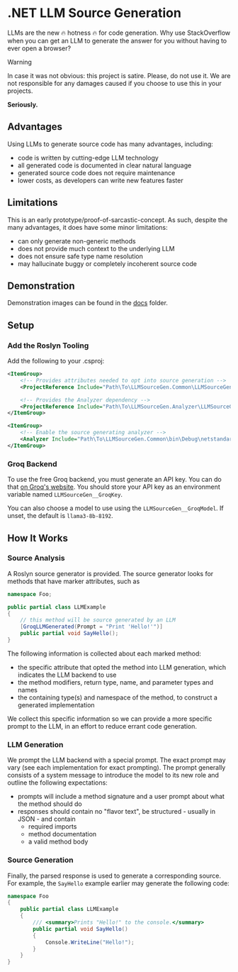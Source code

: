 # .NET LLM Source Generation

LLMs are the new 🔥 hotness 🔥 for code generation. Why use StackOverflow when you can
get an LLM to generate the answer for you without having to ever open a browser?

> [!WARNING]  
> In case it was not obvious: this project is satire. Please, do not use it. We are 
> not responsible for any damages caused if you choose to use this in your projects.
>
> **Seriously.**

## Advantages

Using LLMs to generate source code has many advantages, including:

- code is written by cutting-edge LLM technology
- all generated code is documented in clear natural language
- generated source code does not require maintenance
- lower costs, as developers can write new features faster

## Limitations

This is an early prototype/proof-of-sarcastic-concept. As such, despite the many advantages, it
does have some minor limitations:

- can only generate non-generic methods
- does not provide much context to the underlying LLM
- does not ensure safe type name resolution
- may hallucinate buggy or completely incoherent source code

## Demonstration

Demonstration images can be found in the [docs](/docs) folder.

## Setup

### Add the Roslyn Tooling

Add the following to your .csproj:

```xml
<ItemGroup>
    <!-- Provides attributes needed to opt into source generation -->
    <ProjectReference Include="Path\To\LLMSourceGen.Common\LLMSourceGen.Common.csproj" />

    <!-- Provides the Analyzer dependency -->
    <ProjectReference Include="Path\To\LLMSourceGen.Analyzer\LLMSourceGen.Analyzer.csproj" OutputItemType="Analyzer" ReferenceOutputAssembly="false" />
</ItemGroup>

<ItemGroup>
    <!-- Enable the source generating analyzer -->
    <Analyzer Include="Path\To\LLMSourceGen.Common\bin\Debug\netstandard2.0\LLMSourceGen.Common.dll"></Analyzer>
</ItemGroup>
```

### Groq Backend

To use the free Groq backend, you must generate an API key. You can do that [on Groq's website](https://console.groq.com/keys).
You should store your API key as an environment variable named `LLMSourceGen__GroqKey`. 

You can also choose a model to use using the `LLMSourceGen__GroqModel`. If unset, the default is `llama3-8b-8192`.

## How It Works

### Source Analysis

A Roslyn source generator is provided. The source generator looks for methods that have marker attributes, such as
```cs
namespace Foo;

public partial class LLMExample
{
    // this method will be source generated by an LLM
    [GroqLLMGenerated(Prompt = "Print 'Hello!'")]
    public partial void SayHello();
}
```

The following information is collected about each marked method:

- the specific attribute that opted the method into LLM generation, which indicates the LLM backend to use
- the method modifiers, return type, name, and parameter types and names
- the containing type(s) and namespace of the method, to construct a generated implementation

We collect this specific information so we can provide a more specific prompt to the LLM, in an effort to
reduce errant code generation.

### LLM Generation

We prompt the LLM backend with a special prompt. The exact prompt may vary (see each implementation for exact prompting).
The prompt generally consists of a system message to introduce the model to its new role and outline the following expectations:

- prompts will include a method signature and a user prompt about what the method should do
- responses should contain no "flavor text", be structured - usually in JSON - and contain
  - required imports
  - method documentation
  - a valid method body

### Source Generation

Finally, the parsed response is used to generate a corresponding source. For example, the `SayHello` example
earlier may generate the following code:

```cs
namespace Foo
{
    public partial class LLMExample
    {
        /// <summary>Prints "Hello!" to the console.</summary>
        public partial void SayHello()
        {
            Console.WriteLine("Hello!");
        }
    } 
}
```
